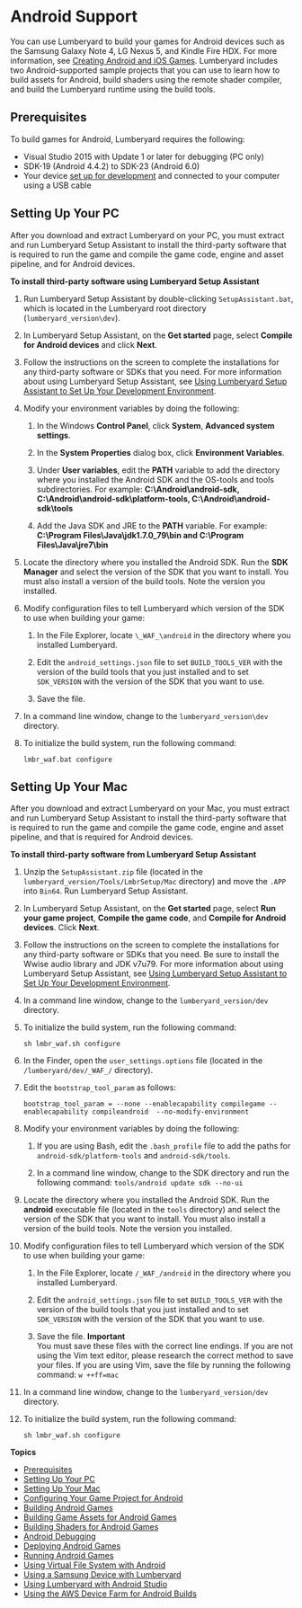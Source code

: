 # Android Support<a name="android-intro"></a>

You can use Lumberyard to build your games for Android devices such as the Samsung Galaxy Note 4, LG Nexus 5, and Kindle Fire HDX\. For more information, see [Creating Android and iOS Games](mobile-support-intro.md)\. Lumberyard includes two Android\-supported sample projects that you can use to learn how to build assets for Android, build shaders using the remote shader compiler, and build the Lumberyard runtime using the build tools\.

## Prerequisites<a name="android-prerequisites"></a>

To build games for Android, Lumberyard requires the following: 
+ Visual Studio 2015 with Update 1 or later for debugging \(PC only\)
+ SDK\-19 \(Android 4\.4\.2\) to SDK\-23 \(Android 6\.0\)
+ Your device [set up for development](http://developer.android.com/tools/device.html) and connected to your computer using a USB cable

## Setting Up Your PC<a name="android-setting-up-pc"></a>

After you download and extract Lumberyard on your PC, you must extract and run Lumberyard Setup Assistant to install the third\-party software that is required to run the game and compile the game code, engine and asset pipeline, and for Android devices\.

**To install third\-party software using Lumberyard Setup Assistant**

1. Run Lumberyard Setup Assistant by double\-clicking `SetupAssistant.bat`, which is located in the Lumberyard root directory \(`lumberyard_version\dev`\)\.

1. In Lumberyard Setup Assistant, on the **Get started** page, select **Compile for Android devices** and click **Next**\.

1. Follow the instructions on the screen to complete the installations for any third\-party software or SDKs that you need\. For more information about using Lumberyard Setup Assistant, see [Using Lumberyard Setup Assistant to Set Up Your Development Environment](lumberyard-launcher-intro.md)\.

1. Modify your environment variables by doing the following:

   1. In the Windows **Control Panel**, click **System**, **Advanced system settings**\.

   1. In the **System Properties** dialog box, click **Environment Variables**\.

   1. Under **User variables**, edit the **PATH** variable to add the directory where you installed the Android SDK and the OS\-tools and tools subdirectories\. For example: **C:\\Android\\android\-sdk, C:\\Android\\android\-sdk\\platform\-tools, C:\\Android\\android\-sdk\\tools**

   1. Add the Java SDK and JRE to the **PATH** variable\. For example: **C:\\Program Files\\Java\\jdk1\.7\.0\_79\\bin and C:\\Program Files\\Java\\jre7\\bin**

1. Locate the directory where you installed the Android SDK\. Run the **SDK Manager** and select the version of the SDK that you want to install\. You must also install a version of the build tools\. Note the version you installed\.

1. Modify configuration files to tell Lumberyard which version of the SDK to use when building your game:

   1. In the File Explorer, locate `\_WAF_\android` in the directory where you installed Lumberyard\.

   1. Edit the `android_settings.json` file to set `BUILD_TOOLS_VER` with the version of the build tools that you just installed and to set `SDK_VERSION` with the version of the SDK that you want to use\.

   1. Save the file\.

1. In a command line window, change to the `lumberyard_version\dev` directory\.

1. To initialize the build system, run the following command:

   ```
   lmbr_waf.bat configure
   ```

## Setting Up Your Mac<a name="android-setting-up-mac"></a>

After you download and extract Lumberyard on your Mac, you must extract and run Lumberyard Setup Assistant to install the third\-party software that is required to run the game and compile the game code, engine and asset pipeline, and that is required for Android devices\.

**To install third\-party software from Lumberyard Setup Assistant**

1. Unzip the `SetupAssistant.zip` file \(located in the `lumberyard_version/Tools/LmbrSetup/Mac` directory\) and move the `.APP` into `Bin64`\. Run Lumberyard Setup Assistant\.

1. In Lumberyard Setup Assistant, on the **Get started** page, select **Run your game project**, **Compile the game code**, and **Compile for Android devices**\. Click **Next**\.

1. Follow the instructions on the screen to complete the installations for any third\-party software or SDKs that you need\. Be sure to install the Wwise audio library and JDK v7u79\. For more information about using Lumberyard Setup Assistant, see [Using Lumberyard Setup Assistant to Set Up Your Development Environment](lumberyard-launcher-intro.md)\.

1. In a command line window, change to the `lumberyard_version/dev` directory\.

1. To initialize the build system, run the following command:

   ```
   sh lmbr_waf.sh configure
   ```

1. In the Finder, open the `user_settings.options` file \(located in the `/lumberyard/dev/_WAF_/` directory\)\.

1. Edit the `bootstrap_tool_param` as follows:

   ```
   bootstrap_tool_param = --none --enablecapability compilegame --enablecapability compileandroid  --no-modify-environment
   ```

1. Modify your environment variables by doing the following:

   1. If you are using Bash, edit the `.bash_profile` file to add the paths for `android-sdk/platform-tools` and `android-sdk/tools`\.

   1. In a command line window, change to the SDK directory and run the following command: `tools/android update sdk --no-ui`

1. Locate the directory where you installed the Android SDK\. Run the **android** executable file \(located in the `tools` directory\) and select the version of the SDK that you want to install\. You must also install a version of the build tools\. Note the version you installed\.

1. Modify configuration files to tell Lumberyard which version of the SDK to use when building your game:

   1. In the File Explorer, locate `/_WAF_/android` in the directory where you installed Lumberyard\.

   1. Edit the `android_settings.json` file to set `BUILD_TOOLS_VER` with the version of the build tools that you just installed and to set `SDK_VERSION` with the version of the SDK that you want to use\.

   1. Save the file\.
**Important**  
You must save these files with the correct line endings\. If you are not using the Vim text editor, please research the correct method to save your files\. If you are using Vim, save the file by running the following command: `w ++ff=mac`

1. In a command line window, change to the `lumberyard_version/dev` directory\.

1. To initialize the build system, run the following command:

   ```
   sh lmbr_waf.sh configure
   ```

**Topics**
+ [Prerequisites](#android-prerequisites)
+ [Setting Up Your PC](#android-setting-up-pc)
+ [Setting Up Your Mac](#android-setting-up-mac)
+ [Configuring Your Game Project for Android](android-game-configuring.md)
+ [Building Android Games](android-game-building.md)
+ [Building Game Assets for Android Games](android-assets-building.md)
+ [Building Shaders for Android Games](android-shaders-building.md)
+ [Android Debugging](android-debugging.md)
+ [Deploying Android Games](android-game-deploying.md)
+ [Running Android Games](android-game-running.md)
+ [Using Virtual File System with Android](android-virtual-file-system.md)
+ [Using a Samsung Device with Lumberyard](android-samsung-lumberyard.md)
+ [Using Lumberyard with Android Studio](android-studio-lumberyard-intro.md)
+ [Using the AWS Device Farm for Android Builds](android-builds-aws-device-farm.md)